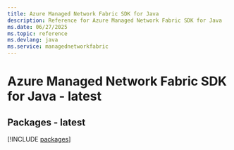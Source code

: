 ```yaml
---
title: Azure Managed Network Fabric SDK for Java
description: Reference for Azure Managed Network Fabric SDK for Java
ms.date: 06/27/2025
ms.topic: reference
ms.devlang: java
ms.service: managednetworkfabric
---
```

# Azure Managed Network Fabric SDK for Java - latest
## Packages - latest
[!INCLUDE [packages](managed-network-fabric-index.md)]